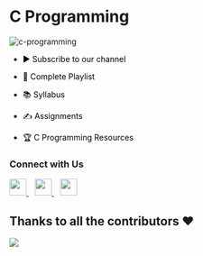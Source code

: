 # C Programming

<!-- This repository consists of code samples, assignments, and the curriculum to get a basic idea about C programming. -->

![c-programming](https://socialify.git.ci/saputhebeast/c-programming/image?description=1&descriptionEditable=This%20repository%20consists%20of%20code%20samples%2C%20assignments%2C%20and%20the%20curriculum%20to%20get%20a%20basic%20idea%20about%20C%20programming.&font=Inter&language=1&name=1&owner=1&pattern=Plus&theme=Dark)

- <a href="https://www.youtube.com/channel/UCx0d0jws6qZvjwiD8H8BlRg" title="Subscribe to SLIIT Mozilla Campus Club YouTube Channel" style="background-color:#FFFFFF;color:#000000;text-decoration:none">▶ Subscribe to our channel </a>
 
- <a href="#" title="Click here to access full Playlist on YouTube" style="background-color:#FFFFFF;color:#000000;text-decoration:none">📂 Complete Playlist</a>
 
- <a href="SYLLABUS.md" title="Click here to Check the Syllabus of this Course" style="background-color:#FFFFFF;color:#000000;text-decoration:none">📚 Syllabus</a>
 
- <a href="https://github.com/Mozilla-Campus-Club-of-SLIIT/c-programming/tree/main/Assignments" title="Click here to see Assignments related to this Course" style="background-color:#FFFFFF;color:#000000;text-decoration:none">✍️ Assignments</a>

- <a href="https://github.com/Mozilla-Campus-Club-of-SLIIT/c-programming/tree/main/RESOURCES.md" title="CP Lover? Click here to get some awesome resources related to C Programming" style="background-color:#FFFFFF;color:#000000;text-decoration:none">🏆 C Programming Resources</a>


### Connect with Us
  <a href="#">
    <img width="30px" src="https://www.vectorlogo.zone/logos/facebook/facebook-icon.svg" />
  </a>&ensp;
  <a href="#">
    <img width="30px" src="https://www.vectorlogo.zone/logos/linkedin/linkedin-icon.svg" />
  </a>&ensp;
  <a href="#">
    <img width="30px" src="https://www.vectorlogo.zone/logos/instagram/instagram-icon.svg" />
  </a>
  
  ## Thanks to all the contributors ❤️
<a href = "https://github.com/saputhebeast/c-programming/graphs/contributors">
  <img src = "https://contrib.rocks/image?repo=saputhebeast/c-programming"/>
</a>
